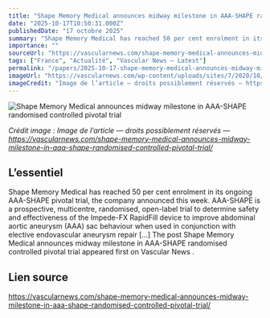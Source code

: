 ```yaml
---
title: "Shape Memory Medical announces midway milestone in AAA-SHAPE randomised controlled pivotal trial"
date: "2025-10-17T10:50:31.000Z"
publishedDate: "17 octobre 2025"
summary: "Shape Memory Medical has reached 50 per cent enrolment in its ongoing AAA-SHAPE pivotal trial, the company announced this week. AAA-SHAPE is a prospective, multicentre, randomised, open-label trial to determine safety and effectiveness of the Impede-FX RapidFill device to improve abdominal aortic aneurysm (AAA) sac behaviour when used in conjunction with elective endovascular aneurysm repair [&#8230;] The post Shape Memory Medical announces midway milestone in AAA-SHAPE randomised controlled pivotal trial appeared first on Vascular News ."
importance: ""
sourceUrl: "https://vascularnews.com/shape-memory-medical-announces-midway-milestone-in-aaa-shape-randomised-controlled-pivotal-trial/"
tags: ["France", "Actualité", "Vascular News — Latest"]
permalink: "/papers/2025-10-17-shape-memory-medical-announces-midway-milestone-in-aaa-shape-randomised-controlled-pivotal-trial"
imageUrl: "https://vascularnews.com/wp-content/uploads/sites/7/2020/10/Shape-Memory-Medical-Impede-expanded.png"
imageCredit: "Image de l’article — droits possiblement réservés — https://vascularnews.com/shape-memory-medical-announces-midway-milestone-in-aaa-shape-randomised-controlled-pivotal-trial/"
---
```


![Shape Memory Medical announces midway milestone in AAA-SHAPE randomised controlled pivotal trial](https://vascularnews.com/wp-content/uploads/sites/7/2020/10/Shape-Memory-Medical-Impede-expanded.png)

*Crédit image : Image de l’article — droits possiblement réservés — https://vascularnews.com/shape-memory-medical-announces-midway-milestone-in-aaa-shape-randomised-controlled-pivotal-trial/*

## L’essentiel

Shape Memory Medical has reached 50 per cent enrolment in its ongoing AAA-SHAPE pivotal trial, the company announced this week. AAA-SHAPE is a prospective, multicentre, randomised, open-label trial to determine safety and effectiveness of the Impede-FX RapidFill device to improve abdominal aortic aneurysm (AAA) sac behaviour when used in conjunction with elective endovascular aneurysm repair [&#8230;] The post Shape Memory Medical announces midway milestone in AAA-SHAPE randomised controlled pivotal trial appeared first on Vascular News .

## Lien source

https://vascularnews.com/shape-memory-medical-announces-midway-milestone-in-aaa-shape-randomised-controlled-pivotal-trial/
